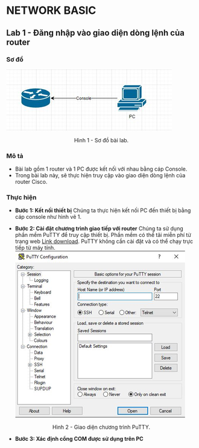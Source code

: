 # NETWORK BASIC

## Lab 1 - Đăng nhập vào giao diện dòng lệnh của router

### Sơ đồ
![Select page](https://github.com/phucnh1993/training/blob/master/vi/ccna/network-basic/image/lab-1-diagram.jpg?raw=true)
<div align="center">
    Hình 1 - Sơ đồ bài lab.
</div>


### Mô tả
- Bài lab gồm 1 router và 1 PC được kết nối với nhau bằng cáp Console.
- Trong bài lab này, sẽ thực hiện truy cập vào giao diện dòng lệnh của router Cisco.

### Thực hiện
- **Bước 1: Kết nối thiết bị**
Chúng ta thực hiện kết nối PC đến thiết bị bằng cáp console như hình vẽ 1.

- **Bước 2: Cài đặt chương trình giao tiếp với router**
Chúng ta sử dụng phần mềm PuTTY để truy cập thiết bị. Phần mềm có thể tãi miễn phí từ trang web [Link download](https://www.putty.org).
PuTTY không cần cài đặt và có thể chạy trực tiếp từ máy tính.
![Select page](https://github.com/phucnh1993/training/blob/master/vi/ccna/network-basic/image/putty-start.jpg?raw=true)
<div align="center">
    Hình 2 - Giao diện chương trình PuTTY.
</div>

- **Bước 3: Xác định cổng COM được sử dụng trên PC**